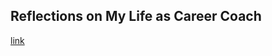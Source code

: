 ## Reflections on My Life as Career Coach

[link](https://www.psychologytoday.com/intl/blog/how-do-life/202102/reflections-my-life-career-coach)
